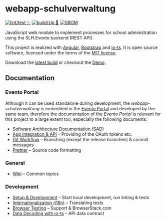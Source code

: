 # webapp-schulverwaltung

[![lint/test ✨](https://github.com/bkd-mba-fbi/webapp-schulverwaltung/actions/workflows/lintAndTest.yml/badge.svg?branch=main)](https://github.com/bkd-mba-fbi/webapp-schulverwaltung/actions/workflows/lintAndTest.yml)
[![build/zip 🚀](https://github.com/bkd-mba-fbi/webapp-schulverwaltung/actions/workflows/build.yml/badge.svg)](https://github.com/bkd-mba-fbi/webapp-schulverwaltung/actions/workflows/build.yml)
[![SBOM](https://github.com/bkd-mba-fbi/webapp-schulverwaltung/actions/workflows/bom.yml/badge.svg?branch=main)](https://github.com/bkd-mba-fbi/webapp-schulverwaltung/actions/workflows/bom.yml)

JavaScript web module to implement processes for school administration using the SLH.Evento backend (REST API).

This project is realized with [Angular](https://angular.io/), [Bootstrap](https://getbootstrap.com/) and [io-ts](https://github.com/gcanti/io-ts). It is open source software, licensed under the terms of the [MIT license](./LICENSE).

Download the [latest build](https://bkd-mba-fbi.github.io/webapp-schulverwaltung/webapp-schulverwaltung.zip) or checkout the [Demo](https://bkd-mba-fbi.github.io/webapp-schulverwaltung/app).

## Documentation

### Evento Portal

Although it can be used standalone during development, the _webapp-schulverwaltung_ is embedded in the [Evento Portal](https://github.com/bkd-mba-fbi/evento-portal) and developed by the same team, therefore the documentation of the _Evento Portal_ is relevant for this project to a large extent too, especially the following documents:

- [Software Architecture Documentation (SAD)](https://github.com/bkd-mba-fbi/evento-portal/blob/main/doc/sad.md)
- [App Integration & API](https://github.com/bkd-mba-fbi/evento-portal/blob/main/doc/app-integration.md) – Providing of the OAuth tokens etc.
- [Git Workflow](https://github.com/bkd-mba-fbi/evento-portal/blob/main/doc/git.md) – Branching (except the release branches) & commit messages
- [Prettier](https://github.com/bkd-mba-fbi/evento-portal/blob/main/doc/prettier.md) – Source code formatting

### General

- [Wiki](https://github.com/bkd-mba-fbi/webapp-schulverwaltung/wiki) – Common topics

### Development

- [Setup & Development](doc/development.md) – Start local development, run linting & tests
- [Internationalization (i18n)](doc/i18n.md) – Translating texts
- [Browser Testing](doc/browser-testing.md) – Support & BrowserStack.com
- [Data Decoding with io-ts](doc/io-ts.md) – API data contract
